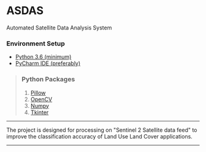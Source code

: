 # ASDAS
Automated Satellite Data Analysis System

### Environment Setup
- [Python 3.6 (minimum)](https://www.python.org/downloads/)
- [PyCharm IDE (preferably)](https://www.jetbrains.com/pycharm/)

> ### Python Packages
> 1. [Pillow](https://pypi.org/project/Pillow/)
> 2. [OpenCV](https://opencv-python-tutroals.readthedocs.io/en/latest/index.html)
> 3. [Numpy](https://numpy.org/)
> 4. [Tkinter](https://www.geeksforgeeks.org/python-gui-tkinter/)


---

The project is designed for processing on "Sentinel 2 Satellite data feed" to improve the classification accuracy of 
Land Use Land Cover applications.

---

